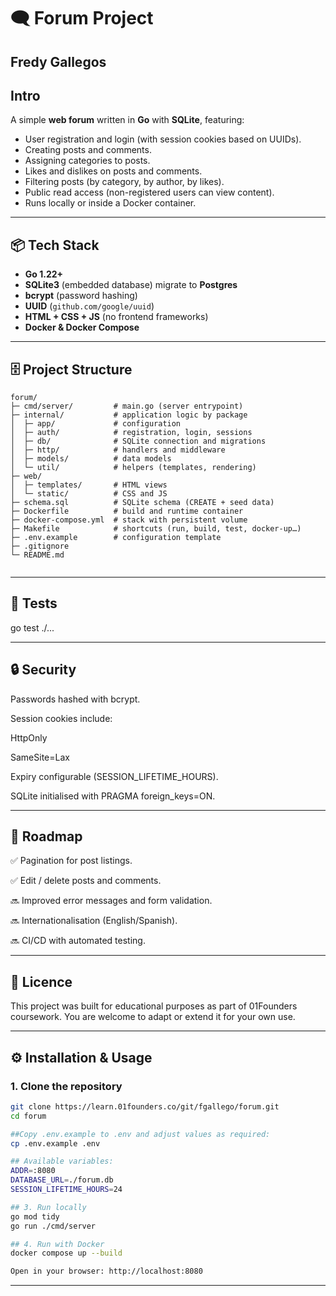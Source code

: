 # 🗨️ Forum Project

## Fredy Gallegos

## Intro

A simple **web forum** written in **Go** with **SQLite**, featuring:

- User registration and login (with session cookies based on UUIDs).
- Creating posts and comments.
- Assigning categories to posts.
- Likes and dislikes on posts and comments.
- Filtering posts (by category, by author, by likes).
- Public read access (non-registered users can view content).
- Runs locally or inside a Docker container.

---

## 📦 Tech Stack

- **Go 1.22+**
- **SQLite3** (embedded database) migrate to **Postgres**
- **bcrypt** (password hashing)
- **UUID** (`github.com/google/uuid`)
- **HTML + CSS + JS** (no frontend frameworks)
- **Docker & Docker Compose**

---
## 🗄️ Project Structure
```text
forum/
├─ cmd/server/         # main.go (server entrypoint)
├─ internal/           # application logic by package
│  ├─ app/             # configuration
│  ├─ auth/            # registration, login, sessions
│  ├─ db/              # SQLite connection and migrations
│  ├─ http/            # handlers and middleware
│  ├─ models/          # data models
│  └─ util/            # helpers (templates, rendering)
├─ web/
│  ├─ templates/       # HTML views
│  └─ static/          # CSS and JS
├─ schema.sql          # SQLite schema (CREATE + seed data)
├─ Dockerfile          # build and runtime container
├─ docker-compose.yml  # stack with persistent volume
├─ Makefile            # shortcuts (run, build, test, docker-up…)
├─ .env.example        # configuration template
├─ .gitignore
└─ README.md


```
---

## 🧪 Tests

go test ./...

---

## 🔒 Security

Passwords hashed with bcrypt.

Session cookies include:

HttpOnly

SameSite=Lax

Expiry configurable (SESSION_LIFETIME_HOURS).

SQLite initialised with PRAGMA foreign_keys=ON.

---

## 🚀 Roadmap

✅ Pagination for post listings.

✅ Edit / delete posts and comments.

🔜 Improved error messages and form validation.

🔜 Internationalisation (English/Spanish).

🔜 CI/CD with automated testing.

---
## 📜 Licence

This project was built for educational purposes as part of 01Founders coursework.
You are welcome to adapt or extend it for your own use.

---
## ⚙️ Installation & Usage

### 1. Clone the repository

```bash
git clone https://learn.01founders.co/git/fgallego/forum.git
cd forum

##Copy .env.example to .env and adjust values as required:
cp .env.example .env

## Available variables:
ADDR=:8080
DATABASE_URL=./forum.db
SESSION_LIFETIME_HOURS=24

## 3. Run locally
go mod tidy
go run ./cmd/server

## 4. Run with Docker
docker compose up --build

Open in your browser: http://localhost:8080

```
---